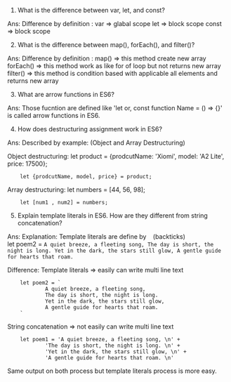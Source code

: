 1) What is the difference between var, let, and const?

Ans: Difference by definition :
var => glabal scope
let => block scope
const => block scope

2) What is the difference between map(), forEach(), and filter()? 

Ans: Difference by definition :
map() => this method create new array
forEach() => this method work as like for of loop but not returns new array
filter() => this method is condition based with applicable all elements and returns new array

3) What are arrow functions in ES6?

Ans: Those fucntion are defined like 'let or, const function Name = () => {}' is called arrow functions in ES6.

4) How does destructuring assignment work in ES6?

Ans: Described by example: (Object and Array Destructuring)

Object destructuring:
        let product = {prodcutName: 'Xiomi', model: 'A2 Lite', price: 17500};

        let {prodcutName, model, price} = product;

Array destructuring:
        let numbers = [44, 56, 98];

        let [num1 , num2] = numbers;

5) Explain template literals in ES6. How are they different from string concatenation?

Ans: 
  Explanation:  Template literals are define by ` ` (backticks)  
        let poem2 = `
                A quiet breeze, a fleeting song,
                The day is short, the night is long.
                Yet in the dark, the stars still glow,
                A gentle guide for hearts that roam.
        `

  Difference: 
  Template literals => easily can write multi line text

        let poem2 = `
                A quiet breeze, a fleeting song,
                The day is short, the night is long.
                Yet in the dark, the stars still glow,
                A gentle guide for hearts that roam.
        `
  String concatenation => not easily can write multi line text

        let poem1 = 'A quiet breeze, a fleeting song, \n' +
                'The day is short, the night is long. \n' +
                'Yet in the dark, the stars still glow, \n' +
                'A gentle guide for hearts that roam. \n'

Same output on both process but template literals process is more easy.